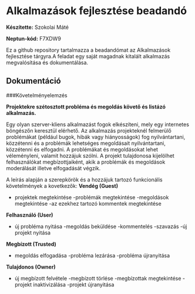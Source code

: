 # Alkalmazások fejlesztése beadandó

**Készítette:** Szokolai Máté

**Neptun-kód:** F7XDW9

  Ez a github repository tartalmazza a beadandómat az Alkalmazások fejlesztése tárgyra.A feladat egy saját magadnak kitalált alkalmazás megvalósítása és dokumentálása.
## Dokumentáció


###Követelményelemzés

**Projektekre szétosztott probléma és megoldás követő és listázó alkalmazás.**

Egy olyan szerver-kliens alkalmazást fogok elkészíteni, mely egy internetes böngészőn keresztül elérhető. Az alkalmazás projekteknél felmerülő problémákat (például bugok, hibák vagy hiányosságok) fog nyilvántartani, közzétenni és a problémák lehetséges megoldásait nyilvántartani, közzétenni és elfogadni.
A problémákat és megoldásokat lehet véleményleni, valamit hozzájuk szólni.
A projekt tulajdonosa kijelölhet felhasználókat megbízottjaiként, akik a problémák és megoldások moderálását illetve elfogadását végzik.

A leírás alapján a szerepkörök és a hozzájuk tartozó funkcionális követelmények a kovetkezők:
**Vendég (Guest)** 
- projektek megtekintése
-problémák megtekintése
-megoldások megtekintése
-az ezekhez tartozó kommentek megtekintése

**Felhasználó (User)**
- új probléma nyitása
-megoldás beküldése
-kommentelés
-szavazás
-új projekt nyitása

**Megbízott (Trusted)**
- megoldás elfogadása
-probléma lezárása
-probléma újranyitása

**Tulajdonos (Owner)**
- új megbízott felvétele
-megbízott törlése
-megbízottak megtekintése
-projekt inaktivizálása
-projekt újranyitása


